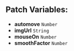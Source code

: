 ## Patch Variables:

* __automove__ ```Number```
* __imgUrl__ ```String```
* __mouseOn__ ```Number```
* __smoothFactor__ ```Number```

